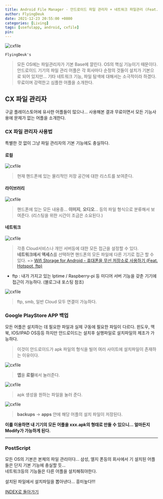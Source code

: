 ```yaml
---
title: Android File Manager - 안드로이드 파일 관리자 + 네트워크 파일관리 (Feat. CX 파일 관리자)
author: FlyingDeuk
date: 2021-12-23 20:55:00 +0800
categories: [Living]
tags: [usefulapp, android, cxfile]
pin:
---
```


![cxfile](/img/living/app/cxfile.jpg)

`FlyingDeuk's`
> 모든 OS에는 파일관리자가 기본 Base에 깔린다. OS의 핵심 기능이기 때문이다. <br>
안드로이드 기기의 파일 관리 어플은 각 회사마다 순정의 것들이 설치가 기본으로 되어 있지만... 기타 네트워크 기능, 파일 탐색에 대해서는 소극적이라 하겠다. <br>
무료이며 강력한고 심플한 어플을 소개한다.

## CX 파일 관리자
구글 플레이스토어에 유사한 어플들이 많으나... 사용해본 결과 무료이면서 모든 기능사용에 문제가 없는 어플을 소개한다.

### CX 파일 관리자 사용법
특별한 것 없이 그냥 파일 관리자의 기본 기능에도 충실하다.

#### 로컬
![cxfile](/img/living/app/cxfile1.jpg)
> 현재 핸드폰에 있는 물리적인 저장 공간에 대한 리스트를 보여준다.

#### 라이브러리
![cxfile](/img/living/app/cxfile2.jpg)
> 핸드폰에 있는 모든 내용중... **이미지**, **오디오**... 등의 파일 형식으로 분류해서 보여준다. (리스팅을 위한 시간이 조금은 소요된다.)

#### 네트워크
![cxfile](/img/living/app/cxfile3.jpg)
> 각종 Cloud서비스나 개인 서버등에 대한 모든 접근을 설정할 수 있다. <br>
**네트워크에서 액세스**를 선택하면 핸드폰의 모든 파일에 다른 기기로 접근 할 수 있다. => [Wifi Storage for Android - 휴대폰을 무선 저장소로 사용하기 (Feat. Hotspot, ftp)](/posts/UsingHotspot/)
- ftp : 내가 가지고 있는 Iptime / Raspberry-pi 등 미디어 서버 기능을 갖춘 기기에 접근이 가능하다. (블로그내 포스팅 참조)

![cxfile](/img/living/app/cxfile6.jpg)
>ftp, smb, 일반 Cloud 모두 연결이 가능하다.



### Google PlayStore APP 백업
모든 어플은 설치하는 데 필요한 파일과 실제 구동에 필요한 파일이 다르다. 윈도우, 맥북, IOS/IPAD OS등등 하지만 안드로이드는 설치후 실행파일로 설치파일의 제조가 가능하다. <br>
>이것이 안드로이드가 apk 파일의 형식을 빌어 여러 사이트에 설치파일이 존재하는 이유이다.

![cxfile](/img/living/app/cxfile1.jpg)
> **앱**을 **로컬**에서 눌러준다.

![cxfile](/img/living/app/cxfile4.jpg)
> apk 생성을 원하는 파일을 눌러 준다.

![cxfile](/img/living/app/cxfile5.jpg)
> **backups** -> **apps** 안에 해당 어플의 설치 파일이 저장된다.

**이를 이용하면 내 기기의 모든 어플을 xxx.apk의 형태로 만들 수 있으니... 얼마든지 Modify가 가능하게 된다.**

-----------

### PostScript
모든 OS의 기본은 본체의 파일 관리이다... 삼성, 엘지 폰등의 회사에서 기 설치된 어플들은 단지 기본 기능에 충실할 듯...<br>
네트워크등의 기능들은 다른 어플을 설치해줘야한다. <br>

설치된 파일에서 설치파일을 뽑아낸다... 흥미높다!!!


[INDEX로 돌아가기](/posts/AndroidAPP/)
